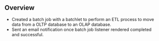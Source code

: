 ## Overview 

- Created a batch job with a batchlet to perform an ETL process to move data from a OLTP database to an OLAP database. 
- Sent an email notification once batch job listener rendered completed and successful. 
